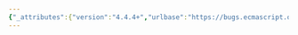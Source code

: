 ```yaml
---
{"_attributes":{"version":"4.4.4+","urlbase":"https://bugs.ecmascript.org/","maintainer":"dherman@mozilla.com"},"bug":{"bug_id":2936,"creation_ts":"2014-05-30 19:11:00 -0700","short_desc":"Spurious PDF table of content entries","delta_ts":"2014-07-21 12:01:19 -0700","product":"Draft for 6th Edition","component":"editorial issue","version":"Rev 25: May 22, 2014 Draft","rep_platform":"All","op_sys":"All","bug_status":"VERIFIED","resolution":"FIXED","priority":"Normal","bug_severity":"normal","everconfirmed":true,"reporter":{"uid":"ecmascriptbugs","name":"Norbert"},"assigned_to":{"uid":"allen","name":"Allen Wirfs-Brock"},"long_desc":[{"commentid":8702,"comment_count":0,"who":{"uid":"ecmascriptbugs","name":"Norbert"},"bug_when":"2014-05-30 19:11:39 -0700","thetext":"The PDF table of contents (accessible, for example, as a left-hand sidebar in Preview on Mac) of the PDF version of rev 25 draft contains numerous spurious entries:\n\nBetween 7.4.2 and 7.4.3, five times 1.1.1.\n\nBetween 9.2.1 and 9.2.2, sixteen times 1.1.1.\n\nBetween 9.2.8 and 9.2.9, four times 1.1.1.\n\nBetween 9.2.11 and 9.2.12, five times 1.1.1.\n\nBetween 9.4.3.3 and 9.4.3.4, 1.1.1.1.\n\nBetween 9.4.5.5 and 9.4.5.6, 1.1.1.1.\n\nAs first item under 9.4.6, 1.1.1.1.\n\nBetween 11.6 and 11.7, 1.1.\n\nBetween 19.2.3 and 19.2.4, but at the top level, F[@@hasInstance](v).\n\n... and probably more."},{"commentid":8907,"comment_count":1,"who":{"uid":"allen","name":"Allen Wirfs-Brock"},"bug_when":"2014-06-12 12:50:32 -0700","thetext":"Do you see any of these in the \"clean\" version that doesn't have any change markup.\n\nThese spurious entries seem to be caused by unaccepted deletes that exist in the version with markup.  The only why I've found to get rid of them is to \"accept all changes\""},{"commentid":9438,"comment_count":2,"who":{"uid":"ecmascriptbugs","name":"Norbert"},"bug_when":"2014-07-20 23:19:50 -0700","thetext":"In rev 25, I see these entries in the \"no change markup\" version. The versions with change markup look far worse...\n\nIn rev 26, I don't see these entries anymore."},{"commentid":9440,"comment_count":3,"who":{"uid":"allen","name":"Allen Wirfs-Brock"},"bug_when":"2014-07-21 08:34:44 -0700","thetext":"I did an accept-all-changes for rev26-nomoark rather than just using the no-markup option on the PDF generator."}]}}
---
```

